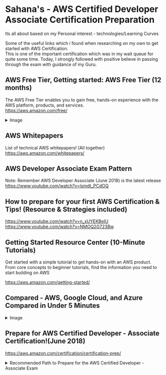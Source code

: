 # Sahana's - AWS Certified Developer Associate Certification Preparation
Its all about based on my Personal interest - technologies/Learning Curves

Some of the useful links which i found when researching on my own to get started with AWS Certification. </br>
This is one of the important certification which was in my wait queue for quite some time.
Today, I strongly followed with positive believe in passing through the exam with guidance of my Guru.

## AWS Free Tier, Getting started: AWS Free Tier (12 months)

The AWS Free Tier enables you to gain free, hands-on experience with the AWS platform, products, and services.</br>
https://aws.amazon.com/free/

<details>
<summary>Image</summary>
<pre>

<img src="https://github.com/sahanasj/My-personal-assest/blob/master/AWS-Images/aws-free-tier.PNG" width="950">
</pre>
</details>

## AWS Whitepapers
List of technical AWS whitepapers! (All together) </br>
https://aws.amazon.com/whitepapers/

## AWS Developer Associate Exam Pattern
Note: Remember AWS Developer Associate (June 2018) is the latest release </br>
https://www.youtube.com/watch?v=lsmdt_PCdOQ

## How to prepare for your first AWS Certification & Tips! (Resource & Strategies included)
https://www.youtube.com/watch?v=n_xUYEKBeIU
https://www.youtube.com/watch?v=NMOQ2G723Bw

## Getting Started Resource Center (10-Minute Tutorials)
Get started with a simple tutorial to get hands-on with an AWS product.</br>
From core concepts to beginner tutorials, find the information you need to start building on AWS </br>

https://aws.amazon.com/getting-started/

## Compared - AWS, Google Cloud, and Azure Compared in Under 5 Minutes
<details>
<summary>Image</summary>
<pre>
<img src="https://github.com/sahanasj/My-personal-assest/blob/master/AWS-Images/AWS%2C%20Google%20Cloud%2C%20and%20Azure%20Compared%20in%20Under%205%20Minutes.PNG" width="950">
</pre>
  </details>
  
## Prepare for AWS Certified Developer - Associate Certification!(June 2018)
https://aws.amazon.com/certification/certification-prep/ </br>

<details>
<summary>Recommended Path to Prepare for the AWS Certified Developer - Associate Exam</summary>
<pre>


</pre>
</details>

















